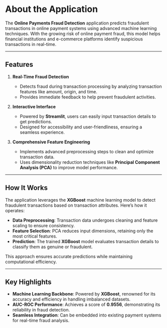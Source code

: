 # About the Application 

The **Online Payments Fraud Detection** application predicts fraudulent transactions in online payment systems using advanced machine learning techniques. With the growing risk of online payment fraud, this model helps financial institutions and e-commerce platforms identify suspicious transactions in real-time.  

---

## Features  

1. **Real-Time Fraud Detection**  
   - Detects fraud during transaction processing by analyzing transaction features like amount, origin, and time.  
   - Provides immediate feedback to help prevent fraudulent activities.  

2. **Interactive Interface**  
   - Powered by **Streamlit**, users can easily input transaction details to get predictions.  
   - Designed for accessibility and user-friendliness, ensuring a seamless experience.  

3. **Comprehensive Feature Engineering**  
   - Implements advanced preprocessing steps to clean and optimize transaction data.  
   - Uses dimensionality reduction techniques like **Principal Component Analysis (PCA)** to improve model performance.  

---

## How It Works  

The application leverages the **XGBoost** machine learning model to detect fraudulent transactions based on transaction attributes. Here’s how it operates:  

- **Data Preprocessing**: Transaction data undergoes cleaning and feature scaling to ensure consistency.  
- **Feature Selection**: PCA reduces input dimensions, retaining only the most critical features.  
- **Prediction**: The trained **XGBoost** model evaluates transaction details to classify them as genuine or fraudulent.  

This approach ensures accurate predictions while maintaining computational efficiency.  

---

## Key Highlights  

- **Machine Learning Backbone**: Powered by **XGBoost**, renowned for its accuracy and efficiency in handling imbalanced datasets.  
- **AUC-ROC Performance**: Achieves a score of **0.9556**, demonstrating its reliability in fraud detection.  
- **Seamless Integration**: Can be embedded into existing payment systems for real-time fraud analysis.  
